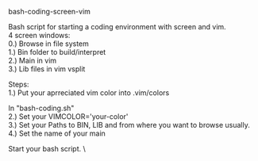 bash-coding-screen-vim

Bash script for starting a coding environment with screen and vim. \
4 screen windows: \
0.) Browse in file system \
1.) Bin folder to build/interpret \
2.) Main in vim \
3.) Lib files in vim vsplit 

Steps: \
1.) Put your aprreciated vim color into .vim/colors 

In "bash-coding.sh" \
2.) Set your VIMCOLOR='your-color' \
3.) Set your Paths to BIN, LIB and from where you want to browse usually. \
4.) Set the name of your main 

Start your bash script. \
